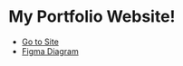 # My Portfolio Website!

- [Go to Site](https://thomasjameslibianofrancis.gatsbyjs.io/)
- [Figma Diagram](https://www.figma.com/file/q7QvrCx1VPR3pFXZJbEtCv/portfolio-gatsby)
